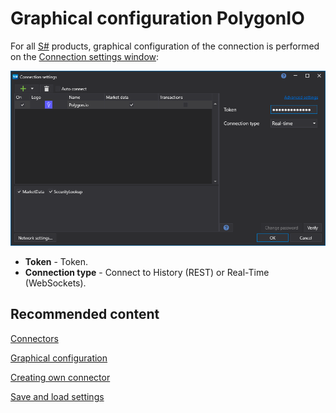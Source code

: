 # Graphical configuration PolygonIO

For all [S\#](StockSharpAbout.md) products, graphical configuration of the connection is performed on the [Connection settings window](API_UI_ConnectorWindow.md):

![API GUI Settings PolygonIO](../images/API_GUI_Settings_PolygonIO.png)

- **Token** \- Token.
- **Connection type** \- Connect to History (REST) or Real-Time (WebSockets).

## Recommended content

[Connectors](API_Connectors.md)

[Graphical configuration](API_ConnectorsUIConfiguration.md)

[Creating own connector](ConnectorCreating.md)

[Save and load settings](API_Connectors_SaveConnectorSettings.md)

